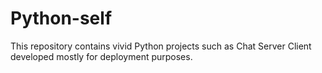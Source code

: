 # Python-self
This repository contains vivid Python projects such as Chat Server Client developed mostly for deployment purposes.

